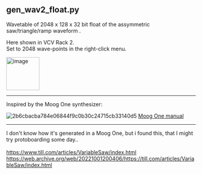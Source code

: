 ## gen_wav2_float.py

Wavetable of 2048 x 128 x 32 bit float of the assymmetric saw/triangle/ramp waveform .

Here shown in VCV Rack 2.<br>
Set to 2048 wave-points in the right-click menu.

[<img width="88" alt="image" src="https://user-images.githubusercontent.com/27916597/142969178-1af45a57-ba33-4517-aef3-83cac995cc96.png">](https://vcvrack.com/)

<hr>

Inspired by the Moog One synthesizer:

![2b6cbacba784e06844f9c0b30c24715cb33140d5](https://user-images.githubusercontent.com/27916597/142968953-41df05e8-2ad1-44b4-99c8-1242d7a5b419.png)
[Moog One manual](https://api.moogmusic.com/sites/default/files/2019-08/Moog_One_Manual_8_2_19.pdf)

<hr>

I don't know how it's generated in a Moog One, but i found this, that I might try protoboarding some day..<br><br>
[https://www.till.com/articles/VariableSaw/index.html
](https://web.archive.org/web/20221001200406/https://till.com/articles/VariableSaw/index.html)https://web.archive.org/web/20221001200406/https://till.com/articles/VariableSaw/index.html
